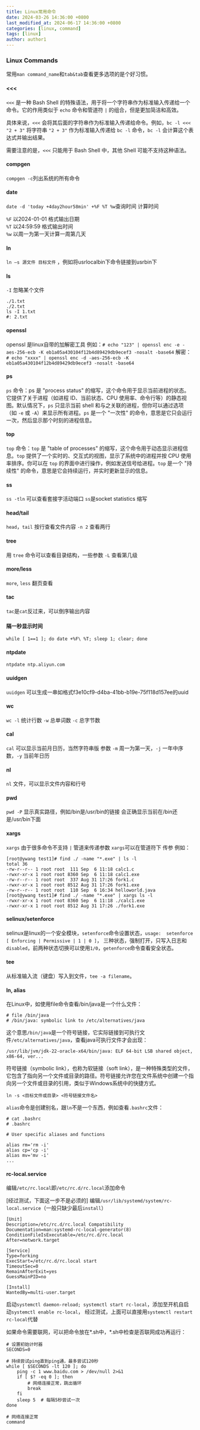 ```yaml
---
title: Linux常用命令
date: 2024-03-26 14:36:00 +0800
last_modified_at: 2024-06-17 14:36:00 +0800
categories: [linux, command]
tags: [linux]
author: author1
---
```


### Linux Commands

常用`man command_name`和`tab&tab`查看更多选项的是个好习惯。

#### \<<<

`<<<` 是一种 Bash Shell 的特殊语法，用于将一个字符串作为标准输入传递给一个命令。它的作用类似于 `echo` 命令和管道符 `|` 的组合，但是更加简洁和高效。

具体来说，`<<<` 会将其后面的字符串作为标准输入传递给命令。例如，`bc -l <<< "2 + 3"` 将字符串 `"2 + 3"` 作为标准输入传递给 `bc -l` 命令，`bc -l` 会计算这个表达式并输出结果。

需要注意的是，`<<<` 只能用于 Bash Shell 中，其他 Shell 可能不支持这种语法。

#### compgen

`compgen -c`列出系统的所有命令

#### date

`date -d 'today +4day2hour58min' +%F %T %w`查询时间 计算时间

`%F` 以2024-01-01 格式输出日期  
`%T` 以24:59:59 格式输出时间  
`%w` 以周一为第一天计算一周第几天

#### ln

`ln –s 源文件 目标文件` ，例如将usrlocalbin下命令链接到usrbin下

#### ls

`-I` 忽略某个文件
```
./1.txt
./2.txt
ls -I 1.txt
#: 2.txt
```

#### openssl

openssl 是linux自带的加解密工具
例如：`# echo "123" | openssl enc -e -aes-256-ecb -K eb1a05a430104f12b4d89429db9ecef3 -nosalt -base64`
解密：`# echo "xxxx" | openssl enc -d -aes-256-ecb -K eb1a05a430104f12b4d89429db9ecef3 -nosalt -base64`

#### ps

`ps` 命令：ps 是 "process status" 的缩写，这个命令用于显示当前进程的状态。它提供了关于进程（如进程 ID、当前状态、CPU 使用率、命令行等）的静态视图。默认情况下，`ps` 只显示当前 shell 和与之关联的进程，但你可以通过选项（如 `-e` 或 `-A`）来显示所有进程。`ps` 是一个 "一次性" 的命令，意思是它只会运行一次，然后显示那个时刻的进程信息。

#### top

`top` 命令：`top` 是 "table of processes" 的缩写，这个命令用于动态显示进程信息。`top` 提供了一个实时的、交互式的视图，显示了系统中的进程并按 CPU 使用率排序。你可以在 `top` 的界面中进行操作，例如发送信号给进程。`top` 是一个 "持续性" 的命令，意思是它会持续运行，并实时更新显示的信息。

#### ss

`ss -tln` 可以查看套接字活动端口
`ss`是socket statistics 缩写

#### head/tail

`head`，`tail` 按行查看文件内容 `-n 2` 查看两行

#### tree

用 `tree` 命令可以查看目录结构，一些参数 `-L` 查看第几级

#### more/less

`more`, `less` 翻页查看

#### tac

`tac`是`cat`反过来，可以倒序输出内容

#### 隔一秒显示时间

`while [ 1==1 ]; do date +%F\ %T; sleep 1; clear; done`

#### ntpdate

`ntpdate ntp.aliyun.com`

#### uuidgen

`uuidgen` 可以生成一串如格式f3e10cf9-d4ba-41bb-b19e-75f118d157ee的uuid

#### wc

`wc -l` 统计行数 `-w` 总单词数 `-c` 总字节数

#### cal

`cal` 可以显示当前月日历，当然字符串版 参数 `-m` 周一为第一天，`-j` 一年中序数，`-y` 当前年日历 

#### nl

`nl` 文件，可以显示文件内容和行号

#### pwd

`pwd -P` 显示真实路径，例如/bin是/usr/bin的链接 会正确显示当前在/bin还是/usr/bin下面

#### xargs

`xargs` 由于很多命令不支持 `|` 管道来传递参数 `xargs`可以在管道符下 传参
例如：
```
[root@ywang test1]# find ./ -name "*.exe" | ls -l
total 36
-rw-r--r-- 1 root root  111 Sep  6 11:18 calc1.c
-rwxr-xr-x 1 root root 8360 Sep  6 11:18 calc1.exe
-rw-r--r-- 1 root root  337 Aug 31 17:26 fork1.c
-rwxr-xr-x 1 root root 8512 Aug 31 17:26 fork1.exe
-rw-r--r-- 1 root root  110 Sep  6 16:34 helloworld.java
[root@ywang test1]# find ./ -name "*.exe" | xargs ls -l
-rwxr-xr-x 1 root root 8360 Sep  6 11:18 ./calc1.exe
-rwxr-xr-x 1 root root 8512 Aug 31 17:26 ./fork1.exe
```

#### selinux/setenforce

selinux是linux的一个安全模块，`setenforce`命令设置状态，`usage:  setenforce [ Enforcing | Permissive | 1 | 0 ]`，
三种状态，强制打开，只写入日志和`disabled`，前两种状态切换可以使用`1/0`，`getenforce`命令查看安全状态。

#### tee

从标准输入流（键盘）写入到文件，`tee -a filename`。

#### ln, alias

在Linux中，如使用file命令查看/bin/java是一个什么文件：
```
# file /bin/java
# /bin/java: symbolic link to /etc/alternatives/java
```

这个意思`/bin/java`是一个符号链接，它实际链接到可执行文件`/etc/alternatives/java`，查看java可执行文件才会出现：
```
/usr/lib/jvm/jdk-22-oracle-x64/bin/java: ELF 64-bit LSB shared object, x86-64, ver...
```

符号链接（symbolic link），也称为软链接（soft link），是一种特殊类型的文件，它包含了指向另一个文件或目录的路径。符号链接允许您在文件系统中创建一个指向另一个文件或目录的引用，类似于Windows系统中的快捷方式。
```
ln -s <目标文件或目录> <符号链接文件名>
```

`alias`命令是创建别名，跟`ln`不是一个东西，例如查看`.bashrc`文件：
```
# cat .bashrc
# .bashrc

# User specific aliases and functions

alias rm='rm -i'
alias cp='cp -i'
alias mv='mv -i'
...
```

#### rc-local.service

编辑`/etc/rc.local`即`/etc/rc.d/rc.local`添加命令

[经过测试，下面这一步不是必须的]
编辑`/usr/lib/systemd/system/rc-local.service`（一般只缺少最后`install`）
```
[Unit]
Description=/etc/rc.d/rc.local Compatibility
Documentation=man:systemd-rc-local-generator(8)
ConditionFileIsExecutable=/etc/rc.d/rc.local
After=network.target

[Service]
Type=forking
ExecStart=/etc/rc.d/rc.local start
TimeoutSec=0
RemainAfterExit=yes
GuessMainPID=no

[Install]
WantedBy=multi-user.target
```

启动`systemctl daemon-reload; systemctl start rc-local`，添加至开机自启动`systemctl enable rc-local`，
经过测试，上面可以直接用`systemctl restart rc-local`代替

如果命令需要联网，可以把命令放在*.sh中，*.sh中检查是否联网成功再运行：
```
# 设置初始计时器
SECONDS=0

# 持续尝试ping直到ping通，最多尝试120秒
while [ $SECONDS -lt 120 ]; do
    ping -c 1 www.baidu.com > /dev/null 2>&1
    if [ $? -eq 0 ]; then
        # 网络连接正常，跳出循环
        break
    fi
    sleep 5  # 每隔5秒尝试一次
done

# 网络连接正常
command
```
